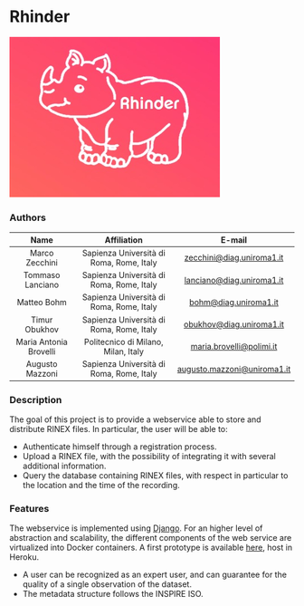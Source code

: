 # Rhinder

![rhino](static/rhino.jpg)

### Authors

| Name | Affiliation | E-mail |
|:-:|:-:|:-:|
| Marco Zecchini | Sapienza Università di Roma, Rome, Italy | zecchini@diag.uniroma1.it |
| Tommaso Lanciano | Sapienza Università di Roma, Rome, Italy | lanciano@diag.uniroma1.it |
| Matteo Bohm | Sapienza Università di Roma, Rome, Italy | bohm@diag.uniroma1.it |
| Timur Obukhov | Sapienza Università di Roma, Rome, Italy | obukhov@diag.uniroma1.it |
| Maria Antonia Brovelli | Politecnico di Milano, Milan, Italy | maria.brovelli@polimi.it |
| Augusto Mazzoni | Sapienza Università di Roma, Rome, Italy | augusto.mazzoni@uniroma1.it |

### Description

The goal of this project is to provide a webservice able to store and distribute RINEX files. In particular, the user will be able to:

- Authenticate himself through a registration process.
- Upload a RINEX file, with the possibility of integrating it with several additional information.
- Query the database containing RINEX files, with respect in particular to the location and the time of the recording.


### Features

The webservice is implemented using [Django](https://www.djangoproject.com/). For an higher level of abstraction and scalability, the different components of the web service are virtualized into Docker containers. A first prototype is available [here](https://intense-caverns-98162.herokuapp.com/), host in Heroku.

- A user can be recognized as an expert user, and can guarantee for the quality of a single observation of the dataset.
- The metadata structure follows the INSPIRE ISO.
